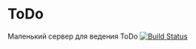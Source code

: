 # ToDo

Маленький сервер для ведения ToDo
[![Build Status](https://travis-ci.org/Arseniks/ToDo.svg?branch=master)](https://travis-ci.org/Arseniks/ToDo.svg?branch=master)